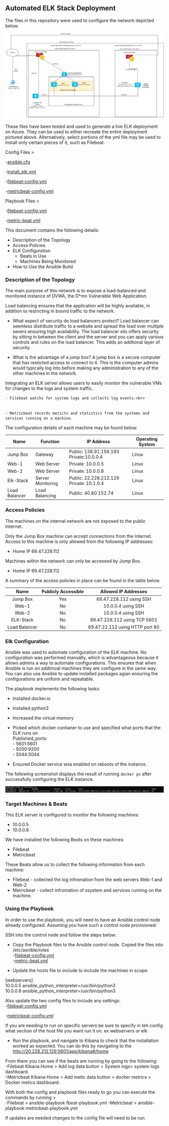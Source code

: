 ## Automated ELK Stack Deployment

The files in this repository were used to configure the network depicted below.

![Elk Network Diagram](/Images/Cloud_Network_diag_Redteam_Jeremy_Bird.png)

These files have been tested and used to generate a live ELK deployment on Azure. They can be used to either recreate the entire deployment pictured above. Alternatively, select portions of the yml file may be used to install only certain pieces of it, such as Filebeat.

Config Files >

-[ansible.cfg ](/Ansible/Ansible.cfg)

-[install_elk.yml ](/Ansible/install-elk.yml)

-[filebeat-config.yml ](/Ansible/files/filebeat-config.yml)

-[metricbeat-config.yml ](/Ansible/files/metricbeat-config.yml)

Playbook Files >

-[filebeat-config.yml ](/Ansible/role/filebeat-playbook.yml)

-[metric-beat.yml ](/Ansible/files/metricbeat-playbook.yml)

This document contains the following details:
- Description of the Topology
- Access Policies
- ELK Configuration
  - Beats in Use
  - Machines Being Monitored
- How to Use the Ansible Build


### Description of the Topology

The main purpose of this network is to expose a load-balanced and monitored instance of DVWA, the D*mn Vulnerable Web Application.

Load balancing ensures that the application will be highly available, in addition to restricting in bound traffic to the network.

- What aspect of security do load balancers protect? 
Load balancer can seemless distribute traffic to a website and spread the load over multiple severs ensuring high availability. The load balancer sits offers security by sitting in between the client and the server and you can apply various controls and rules on the load balancer. This adds an addtional layer of security.

- What is the advantage of a jump box?
A jump box is a secure computer that has resticted access to connect to it. This is the computer admins would typically log into before making any administration to any of the other machines in the network.

Integrating an ELK server allows users to easily monitor the vulnerable VMs for changes to the logs and system traffic.

	- Filebeat watchs for system logs and collects log events.<br>


	- Metricbeat records meticts and statistics from the systems and services running on a machine.

The configuration details of each machine may be found below.


| Name          | Function          | IP Address                               | Operating System |
|---------------|-------------------|------------------------------------------|------------------|
| Jump Box      | Gateway           | Public: 138.91.156.193 Private:10.0.0.4  | Linux            |
| Web-1         | Web Server        | Private: 10.0.0.5                        | Linux            |
| Web-2         | Web Server        | Private: 10.0.0.8                        | Linux            |
| Elk-Stack     | Server Monitoring | Public: 22.228.212.129 Private: 10.1.0.4 | Linux            |
| Load Balancer | Load Balancing    | Public: 40.80.152.74                     | Linux            |

### Access Policies

The machines on the internal network are not exposed to the public Internet. 

Only the Jump Box machine can accept connections from the Internet. Access to this machine is only allowed from the following IP addresses:<br>
- Home IP 69.47.228.112

Machines within the network can only be accessed by Jump Box.<br>
- Home IP 69.47.228.112

A summary of the access policies in place can be found in the table below.

|      Name     | Publicly Accessible |       Allowed IP Addresses      |
|:-------------:|:-------------------:|:-------------------------------:|
| Jump Box      | Yes                 | 69.47.228.112 using SSH         |
| Web-1         | No                  | 10.0.0.4 using SSH              |
| Web-2         | No                  | 10.0.0.4 using SSH              |
| ELK-Stack     | No                  | 69.47.228.112 using TCP 5601    |
| Load Balancer | No                  | 69.47.22.112 using HTTP port 80 |

### Elk Configuration

Ansible was used to automate configuration of the ELK machine. No configuration was performed manually, which is advantageous because it allows admins a way to automate configurations.  This ensures that when Ansible is run on addtinoal machines they are configure in the same way. You can also use Ansible to update installed packages agian ensuring the configurations are uniform and repeatable.

The playbook implements the following tasks:
- Installed docker.io
- Installed python3 
- Increased the virtual memory
- Picked which docker contianer to use and specified what ports that the ELK runs on <br>
		Published_ports:<br>
			  -  5601:5601<br>
			  -  9200:9200<br>
			  -  5044:5044<br>
		  
- Ensured Docker service wsa enabled on reboots of the instance.

The following screenshot displays the result of running `docker ps` after successfully configuring the ELK instance.

![Elk docker PS](/Images/docker_ps.png)

### Target Machines & Beats
This ELK server is configured to monitor the following machines:<br>
- 10.0.0.5
- 10.0.0.8

We have installed the following Beats on these machines:<br>
- Filebeat
- Metricbeat

These Beats allow us to collect the following information from each machine:
- Filebeat - collected the log infromation from the web servers Web-1 and Web-2 <br>
- Metricbeat - collect infromation of ssystem and services running on the machine. 

### Using the Playbook
In order to use the playbook, you will need to have an Ansible control node already configured. Assuming you have such a control node provisioned: 

SSH into the control node and follow the steps below:
- Copy the Playbook files to the Ansible control node. Copied the files into /etc/asnible/roles<br>
-[filebeat-config.yml ](/Ansible/role/filebeat-playbook.yml)<br>
-[metric-beat.yml ](/Ansible/files/metricbeat-playbook.yml)

- Update the hosts file to include to include the machines in scope:<BR>

[webservers]<br>
10.0.0.5 ansible_python_interpreter=/usr/bin/python3<BR>
10.0.0.8 ansible_python_interpreter=/usr/bin/python3<BR>

Also update the two config files to include any settings: <br> 
-[filebeat-config.yml ](/Ansible/files/filebeat-config.yml)<br>

-[metricbeat-config.yml ](/Ansible/files/metricbeat-config.yml)<br>

If you are needing to run on specific servers be sure to specify in teh config what section of the host file you want run it on. ex webservers or elk

- Run the playbook, and navigate to Kibana to check that the installation worked as expected. You can do this by navigating to the http://20.228.212.129:5601/app/kibana#/home

From there you can see if the beats are running by going to the following: <br>
-Filebeat Kibana Home > Add log data button > System logs> system logs dashboard. <br>
-Metricbeat Kibana Home > Add metic data button > docker metrics > Docker metics dashboard.  <br>

With both the config and playbook files ready to go you can execute the commands by running > <BR>
	-Filebeat > ansible-playbook fbeat-playbook.yml
	-Metricbeat > ansible-playbook metricbeat-playbook.yml

If updates are needed changes to the config file will need to be run. 


